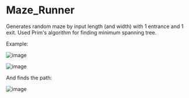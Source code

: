 # Maze_Runner
Generates random maze by input length (and width) with 1 entrance and 1 exit. Used Prim's algorithm for finding minimum spanning tree.

Example:

![image](https://user-images.githubusercontent.com/44571716/189477590-306f7fae-1fc0-4339-ad8e-ac378773aeed.png)

![image](https://user-images.githubusercontent.com/44571716/189477598-8db20eaa-931b-4cfc-a204-33ddca7caef7.png)

And finds the path:

![image](https://user-images.githubusercontent.com/44571716/189477650-43cb7a2c-30ce-40f3-aabb-92bf1e396a87.png)


